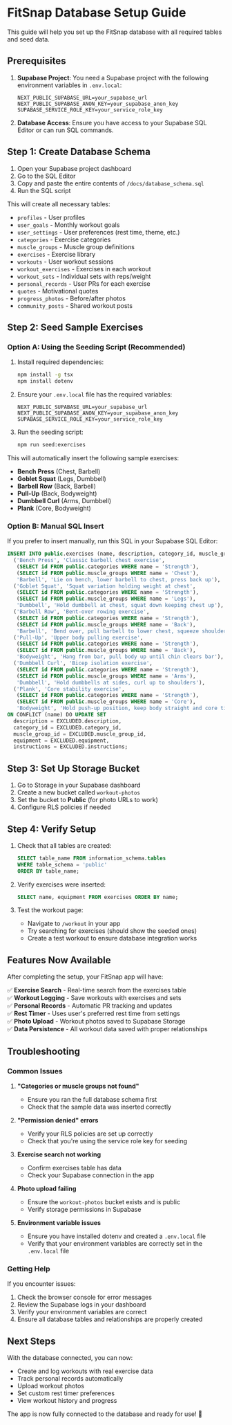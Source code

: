 # FitSnap Database Setup Guide

This guide will help you set up the FitSnap database with all required tables and seed data.

## Prerequisites

1. **Supabase Project**: You need a Supabase project with the following environment variables in `.env.local`:
   ```env
   NEXT_PUBLIC_SUPABASE_URL=your_supabase_url
   NEXT_PUBLIC_SUPABASE_ANON_KEY=your_supabase_anon_key
   SUPABASE_SERVICE_ROLE_KEY=your_service_role_key
   ```

2. **Database Access**: Ensure you have access to your Supabase SQL Editor or can run SQL commands.

## Step 1: Create Database Schema

1. Open your Supabase project dashboard
2. Go to the SQL Editor
3. Copy and paste the entire contents of `/docs/database_schema.sql`
4. Run the SQL script

This will create all necessary tables:
- `profiles` - User profiles
- `user_goals` - Monthly workout goals
- `user_settings` - User preferences (rest time, theme, etc.)
- `categories` - Exercise categories
- `muscle_groups` - Muscle group definitions
- `exercises` - Exercise library
- `workouts` - User workout sessions
- `workout_exercises` - Exercises in each workout
- `workout_sets` - Individual sets with reps/weight
- `personal_records` - User PRs for each exercise
- `quotes` - Motivational quotes
- `progress_photos` - Before/after photos
- `community_posts` - Shared workout posts

## Step 2: Seed Sample Exercises

### Option A: Using the Seeding Script (Recommended)

1. Install required dependencies:
   ```bash
   npm install -g tsx
   npm install dotenv
   ```

2. Ensure your `.env.local` file has the required variables:
   ```env
   NEXT_PUBLIC_SUPABASE_URL=your_supabase_url
   NEXT_PUBLIC_SUPABASE_ANON_KEY=your_supabase_anon_key
   SUPABASE_SERVICE_ROLE_KEY=your_service_role_key
   ```

3. Run the seeding script:
   ```bash
   npm run seed:exercises
   ```

This will automatically insert the following sample exercises:
- **Bench Press** (Chest, Barbell)
- **Goblet Squat** (Legs, Dumbbell)
- **Barbell Row** (Back, Barbell)
- **Pull-Up** (Back, Bodyweight)
- **Dumbbell Curl** (Arms, Dumbbell)
- **Plank** (Core, Bodyweight)

### Option B: Manual SQL Insert

If you prefer to insert manually, run this SQL in your Supabase SQL Editor:

```sql
INSERT INTO public.exercises (name, description, category_id, muscle_group_id, equipment, instructions) VALUES
  ('Bench Press', 'Classic barbell chest exercise', 
   (SELECT id FROM public.categories WHERE name = 'Strength'), 
   (SELECT id FROM public.muscle_groups WHERE name = 'Chest'),
   'Barbell', 'Lie on bench, lower barbell to chest, press back up'),
  ('Goblet Squat', 'Squat variation holding weight at chest',
   (SELECT id FROM public.categories WHERE name = 'Strength'),
   (SELECT id FROM public.muscle_groups WHERE name = 'Legs'),
   'Dumbbell', 'Hold dumbbell at chest, squat down keeping chest up'),
  ('Barbell Row', 'Bent-over rowing exercise',
   (SELECT id FROM public.categories WHERE name = 'Strength'),
   (SELECT id FROM public.muscle_groups WHERE name = 'Back'),
   'Barbell', 'Bend over, pull barbell to lower chest, squeeze shoulder blades'),
  ('Pull-Up', 'Upper body pulling exercise',
   (SELECT id FROM public.categories WHERE name = 'Strength'),
   (SELECT id FROM public.muscle_groups WHERE name = 'Back'),
   'Bodyweight', 'Hang from bar, pull body up until chin clears bar'),
  ('Dumbbell Curl', 'Bicep isolation exercise',
   (SELECT id FROM public.categories WHERE name = 'Strength'),
   (SELECT id FROM public.muscle_groups WHERE name = 'Arms'),
   'Dumbbell', 'Hold dumbbells at sides, curl up to shoulders'),
  ('Plank', 'Core stability exercise',
   (SELECT id FROM public.categories WHERE name = 'Strength'),
   (SELECT id FROM public.muscle_groups WHERE name = 'Core'),
   'Bodyweight', 'Hold push-up position, keep body straight and core tight')
ON CONFLICT (name) DO UPDATE SET
  description = EXCLUDED.description,
  category_id = EXCLUDED.category_id,
  muscle_group_id = EXCLUDED.muscle_group_id,
  equipment = EXCLUDED.equipment,
  instructions = EXCLUDED.instructions;
```

## Step 3: Set Up Storage Bucket

1. Go to Storage in your Supabase dashboard
2. Create a new bucket called `workout-photos`
3. Set the bucket to **Public** (for photo URLs to work)
4. Configure RLS policies if needed

## Step 4: Verify Setup

1. Check that all tables are created:
   ```sql
   SELECT table_name FROM information_schema.tables 
   WHERE table_schema = 'public' 
   ORDER BY table_name;
   ```

2. Verify exercises were inserted:
   ```sql
   SELECT name, equipment FROM exercises ORDER BY name;
   ```

3. Test the workout page:
   - Navigate to `/workout` in your app
   - Try searching for exercises (should show the seeded ones)
   - Create a test workout to ensure database integration works

## Features Now Available

After completing the setup, your FitSnap app will have:

✅ **Exercise Search** - Real-time search from the exercises table  
✅ **Workout Logging** - Save workouts with exercises and sets  
✅ **Personal Records** - Automatic PR tracking and updates  
✅ **Rest Timer** - Uses user's preferred rest time from settings  
✅ **Photo Upload** - Workout photos saved to Supabase Storage  
✅ **Data Persistence** - All workout data saved with proper relationships  

## Troubleshooting

### Common Issues

1. **"Categories or muscle groups not found"**
   - Ensure you ran the full database schema first
   - Check that the sample data was inserted correctly

2. **"Permission denied" errors**
   - Verify your RLS policies are set up correctly
   - Check that you're using the service role key for seeding

3. **Exercise search not working**
   - Confirm exercises table has data
   - Check your Supabase connection in the app

4. **Photo upload failing**
   - Ensure the `workout-photos` bucket exists and is public
   - Verify storage permissions in Supabase

5. **Environment variable issues**
   - Ensure you have installed dotenv and created a `.env.local` file
   - Verify that your environment variables are correctly set in the `.env.local` file

### Getting Help

If you encounter issues:
1. Check the browser console for error messages
2. Review the Supabase logs in your dashboard
3. Verify your environment variables are correct
4. Ensure all database tables and relationships are properly created

## Next Steps

With the database connected, you can now:
- Create and log workouts with real exercise data
- Track personal records automatically
- Upload workout photos
- Set custom rest timer preferences
- View workout history and progress

The app is now fully connected to the database and ready for use! 🎉
